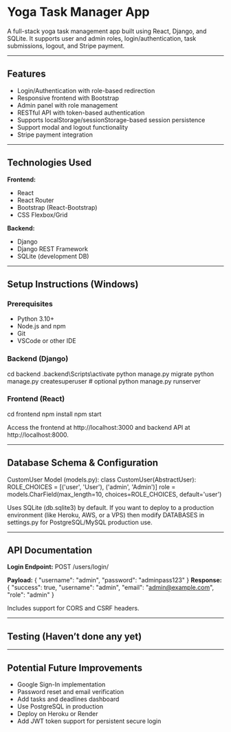 # Yoga Task Manager App

A full-stack yoga task management app built using React, Django, and SQLite. It supports user and admin roles, login/authentication, task submissions, logout, and Stripe payment.

---

## Features

- Login/Authentication with role-based redirection
- Responsive frontend with Bootstrap
- Admin panel with role management
- RESTful API with token-based authentication
- Supports localStorage/sessionStorage-based session persistence
- Support modal and logout functionality
- Stripe payment integration

---

## Technologies Used

**Frontend:**
- React
- React Router
- Bootstrap (React-Bootstrap)
- CSS Flexbox/Grid

**Backend:**
- Django
- Django REST Framework
- SQLite (development DB)

---

## Setup Instructions (Windows)

### Prerequisites
- Python 3.10+
- Node.js and npm
- Git
- VSCode or other IDE

### Backend (Django)
cd backend
.backend\Scripts\activate
python manage.py migrate
python manage.py createsuperuser # optional
python manage.py runserver

### Frontend (React)
cd frontend
npm install
npm start

Access the frontend at http://localhost:3000 and backend API at http://localhost:8000.

---

## Database Schema & Configuration
CustomUser Model (models.py):
class CustomUser(AbstractUser):
    ROLE_CHOICES = [('user', 'User'), ('admin', 'Admin')]
    role = models.CharField(max_length=10, choices=ROLE_CHOICES, default='user')

Uses SQLite (db.sqlite3) by default.
If you want to deploy to a production environment (like Heroku, AWS, or a VPS) then modify DATABASES in settings.py for PostgreSQL/MySQL production use.

---

## API Documentation
**Login Endpoint:**
POST /users/login/

**Payload:**
{
  "username": "admin",
  "password": "adminpass123"
}
**Response:**
{
  "success": true,
  "username": "admin",
  "email": "admin@example.com",
  "role": "admin"
}

Includes support for CORS and CSRF headers.

---

## Testing (Haven’t done any yet)

---

## Potential Future Improvements
- Google Sign-In implementation
- Password reset and email verification
- Add tasks and deadlines dashboard
- Use PostgreSQL in production
- Deploy on Heroku or Render
- Add JWT token support for persistent secure login
